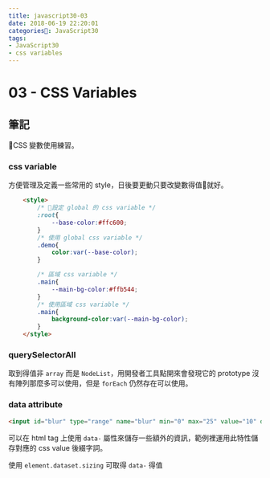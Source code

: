 ```yaml
---
title: javascript30-03
date: 2018-06-19 22:20:01
categories: JavaScript30
tags:
- JavaScript30
- css variables
---
```

# 03 - CSS Variables

## 筆記
CSS 變數使用練習。
<!-- more -->

### css variable
方便管理及定義一些常用的 style，日後要更動只要改變數得值就好。

```html
    <style>
        /* 設定 global 的 css variable */
        :root{
            --base-color:#ffc600;
        }
        /* 使用 global css variable */
        .demo{
            color:var(--base-color);
        }

        /* 區域 css variable */
        .main{
            --main-bg-color:#ffb544;
        }
        /* 使用區域 css variable */
        .main{
            background-color:var(--main-bg-color);
        }
    </style>
```

### querySelectorAll
取到得值非 `array` 而是 `NodeList`，用開發者工具點開來會發現它的 prototype 沒有陣列那麼多可以使用，但是 `forEach` 仍然存在可以使用。

### data attribute
```html
<input id="blur" type="range" name="blur" min="0" max="25" value="10" data-sizing="px">
```
可以在 html tag 上使用 `data-` 屬性來儲存一些額外的資訊，範例裡運用此特性儲存對應的 css value 後綴字詞。

使用 `element.dataset.sizing` 可取得 `data-` 得值